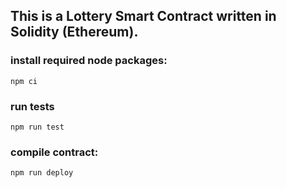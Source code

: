 ## This is a Lottery Smart Contract written in Solidity (Ethereum).


### install required node packages:
` npm ci `

### run tests 
` npm run test `

### compile contract:
` npm run deploy `